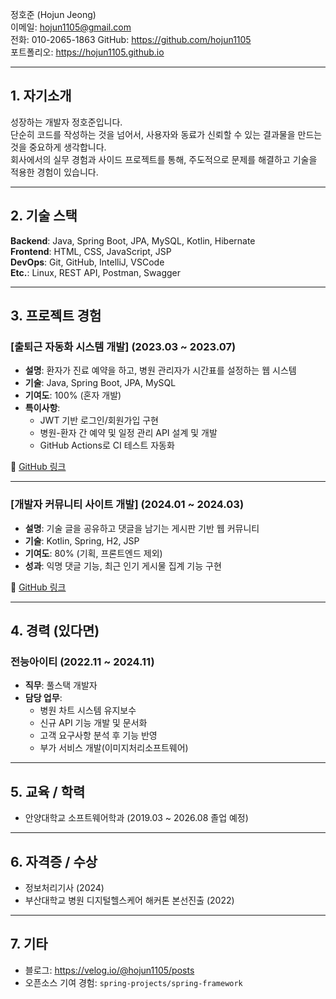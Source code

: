 정호준 (Hojun Jeong)  
이메일: hojun1105@gmail.com  
전화: 010-2065-1863 
GitHub: https://github.com/hojun1105  
포트폴리오: https://hojun1105.github.io  

---

## 1. 자기소개
성장하는 개발자 정호준입니다.  
단순히 코드를 작성하는 것을 넘어서, 사용자와 동료가 신뢰할 수 있는 결과물을 만드는 것을 중요하게 생각합니다.  
회사에서의 실무 경험과 사이드 프로젝트를 통해, 주도적으로 문제를 해결하고 기술을 적용한 경험이 있습니다.

---

## 2. 기술 스택
**Backend**: Java, Spring Boot, JPA, MySQL, Kotlin, Hibernate  
**Frontend**: HTML, CSS, JavaScript, JSP  
**DevOps**: Git, GitHub, IntelliJ, VSCode  
**Etc.**: Linux, REST API, Postman, Swagger  

---

## 3. 프로젝트 경험

### [출퇴근 자동화 시스템 개발] (2023.03 ~ 2023.07)
- **설명**: 환자가 진료 예약을 하고, 병원 관리자가 시간표를 설정하는 웹 시스템
- **기술**: Java, Spring Boot, JPA, MySQL
- **기여도**: 100% (혼자 개발)
- **특이사항**:
  - JWT 기반 로그인/회원가입 구현
  - 병원-환자 간 예약 및 일정 관리 API 설계 및 개발
  - GitHub Actions로 CI 테스트 자동화

🔗 [GitHub 링크](https://github.com/hojunjeong/hospital-reservation)

---

### [개발자 커뮤니티 사이트 개발] (2024.01 ~ 2024.03)
- **설명**: 기술 글을 공유하고 댓글을 남기는 게시판 기반 웹 커뮤니티
- **기술**: Kotlin, Spring, H2, JSP
- **기여도**: 80% (기획, 프론트엔드 제외)
- **성과**: 익명 댓글 기능, 최근 인기 게시물 집계 기능 구현

🔗 [GitHub 링크](https://github.com/hojunjeong/dev-community)

---

## 4. 경력 (있다면)

### 전능아이티 (2022.11 ~ 2024.11)
- **직무**: 풀스택 개발자
- **담당 업무**:
  - 병원 차트 시스템 유지보수
  - 신규 API 기능 개발 및 문서화
  - 고객 요구사항 분석 후 기능 반영
  - 부가 서비스 개발(이미지처리소프트웨어)

---

## 5. 교육 / 학력

- 안양대학교 소프트웨어학과 (2019.03 ~ 2026.08 졸업 예정)

---

## 6. 자격증 / 수상

- 정보처리기사 (2024)
- 부산대학교 병원 디지털헬스케어 해커톤 본선진출 (2022)

---

## 7. 기타

- 블로그: https://velog.io/@hojun1105/posts
- 오픈소스 기여 경험: `spring-projects/spring-framework`

